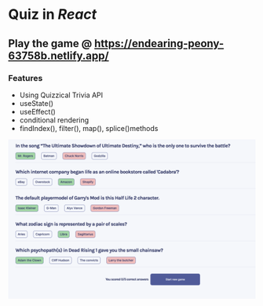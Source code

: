 # Quiz in _React_
## Play the game @ https://endearing-peony-63758b.netlify.app/
### Features
- Using Quizzical Trivia API
- useState()
- useEffect()
- conditional rendering
- findIndex(), filter(), map(), splice()methods

![alt text](./src/assets/image.png)


